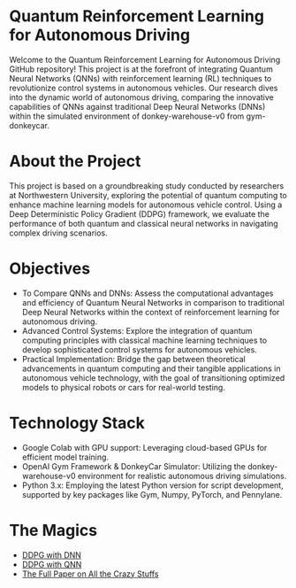 # Quantum Reinforcement Learning for Autonomous Driving
Welcome to the Quantum Reinforcement Learning for Autonomous Driving GitHub repository! This project is at the forefront of integrating Quantum Neural Networks (QNNs) with reinforcement learning (RL) techniques to revolutionize control systems in autonomous vehicles. Our research dives into the dynamic world of autonomous driving, comparing the innovative capabilities of QNNs against traditional Deep Neural Networks (DNNs) within the simulated environment of donkey-warehouse-v0 from gym-donkeycar.
# About the Project
This project is based on a groundbreaking study conducted by researchers at Northwestern University, exploring the potential of quantum computing to enhance machine learning models for autonomous vehicle control. Using a Deep Deterministic Policy Gradient (DDPG) framework, we evaluate the performance of both quantum and classical neural networks in navigating complex driving scenarios.
# Objectives
- To Compare QNNs and DNNs: Assess the computational advantages and efficiency of Quantum Neural Networks in comparison to traditional Deep Neural Networks within the context of reinforcement learning for autonomous driving.
- Advanced Control Systems: Explore the integration of quantum computing principles with classical machine learning techniques to develop sophisticated control systems for autonomous vehicles.
- Practical Implementation: Bridge the gap between theoretical advancements in quantum computing and their tangible applications in autonomous vehicle technology, with the goal of transitioning optimized models to physical robots or cars for real-world testing.
# Technology Stack
- Google Colab with GPU support: Leveraging cloud-based GPUs for efficient model training.
- OpenAI Gym Framework & DonkeyCar Simulator: Utilizing the donkey-warehouse-v0 environment for realistic autonomous driving simulations.
- Python 3.x: Employing the latest Python version for script development, supported by key packages like Gym, Numpy, PyTorch, and Pennylane.
# The Magics
- [DDPG with DNN](https://github.com/Hantao-Lin/Quantum-Neural-Network-in-DDPG-for-autonomous-car/blob/main/donkey_car_dnn.py)
- [DDPG with QNN](https://github.com/Hantao-Lin/Quantum-Neural-Network-in-DDPG-for-autonomous-car/blob/main/donkey_car_qnn_2.py)
- [The Full Paper on All the Crazy Stuffs](https://github.com/Hantao-Lin/Quantum-Neural-Network-in-DDPG-for-autonomous-car/blob/main/the-crazy_paper.pdf)
